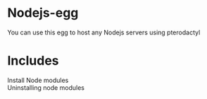 # Nodejs-egg
You can use this egg to host any Nodejs servers using pterodactyl

# Includes
Install Node modules<br>Uninstalling node modules
